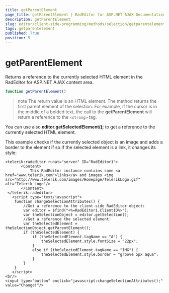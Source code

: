 ```yaml
---
title: getParentElement
page_title: getParentElement | RadEditor for ASP.NET AJAX Documentation
description: getParentElement
slug: editor/client-side-programming/methods/selection/getparentelement
tags: getparentelement
published: True
position: 5
---
```


# getParentElement

Returns a reference to the currently selected HTML element in the RadEditor for ASP.NET AJAX content area.

````JavaScript
function getParentElement()
````

>note The return value is an HTML element. The method returns the first parent element of the selection. For example, if the cursor is in the middle of a bolded text, the call to the **getParentElement** will return a reference to the `<strong>` tag.

You can use also **editor.getSelectedElement();** to get a reference to the currently selected HTML element.

This example checks if the currently selected object is an image and adds a border to the element if so.If the selected element is a link, it changes its style:

````ASP.NET
<telerik:radeditor runat="server" ID="RadEditor1">
	   <Content>
		   This RadEditor instance contains some <a href="www.telerik.com">links</a> and images <img src="http://www.telerik.com/images/Homepage/TelerikLogo.gif" alt="Telerik Logo"/>
	   </Content>
 </telerik:radeditor>
   <script type="text/javascript">
	function changeSelectionAttributes() {
		//Get a reference to the client-side RadEditor object:
		var editor = $find("<%=RadEditor1.ClientID%>");
		var theSelectionObject = editor.getSelection();
		//Get a reference the selected element:
		var theSelectedElement = theSelectionObject.getParentElement();
		if (theSelectedElement) {
			if (theSelectedElement.tagName == "A") {
				theSelectedElement.style.fontSize = "22px";
			}
			else if (theSelectedElement.tagName == "IMG") {
				theSelectedElement.style.border = "groove 5px aqua";
			}
		}
	}
   </script>
<br/>
<input type="button" onclick="javascript:changeSelectionAttributes();" value="Change!"/> 
````


